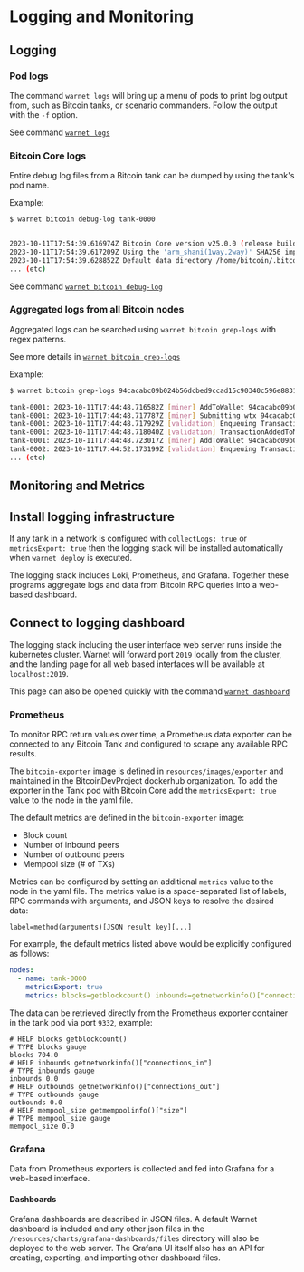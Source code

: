 # Logging and Monitoring

## Logging

### Pod logs

The command `warnet logs` will bring up a menu of pods to print log output from,
such as Bitcoin tanks, or scenario commanders. Follow the output with the `-f` option.

See command [`warnet logs`](/docs/warnet.md#warnet-logs)

### Bitcoin Core logs

Entire debug log files from a Bitcoin tank can be dumped by using the tank's
pod name.

Example:

```sh
$ warnet bitcoin debug-log tank-0000


2023-10-11T17:54:39.616974Z Bitcoin Core version v25.0.0 (release build)
2023-10-11T17:54:39.617209Z Using the 'arm_shani(1way,2way)' SHA256 implementation
2023-10-11T17:54:39.628852Z Default data directory /home/bitcoin/.bitcoin
... (etc)
```

See command [`warnet bitcoin debug-log`](/docs/warnet.md#warnet-bitcoin-debug-log)

### Aggregated logs from all Bitcoin nodes

Aggregated logs can be searched using `warnet bitcoin grep-logs` with regex patterns.

See more details in [`warnet bitcoin grep-logs`](/docs/warnet.md#warnet-bitcoin-grep-logs)

Example:

```sh
$ warnet bitcoin grep-logs 94cacabc09b024b56dcbed9ccad15c90340c596e883159bcb5f1d2152997322d

tank-0001: 2023-10-11T17:44:48.716582Z [miner] AddToWallet 94cacabc09b024b56dcbed9ccad15c90340c596e883159bcb5f1d2152997322d  newupdate
tank-0001: 2023-10-11T17:44:48.717787Z [miner] Submitting wtx 94cacabc09b024b56dcbed9ccad15c90340c596e883159bcb5f1d2152997322d to mempool for relay
tank-0001: 2023-10-11T17:44:48.717929Z [validation] Enqueuing TransactionAddedToMempool: txid=94cacabc09b024b56dcbed9ccad15c90340c596e883159bcb5f1d2152997322d wtxid=0cc875e73bb0bd8f892b70b8d1e5154aab64daace8d571efac94c62b8c1da3cf
tank-0001: 2023-10-11T17:44:48.718040Z [validation] TransactionAddedToMempool: txid=94cacabc09b024b56dcbed9ccad15c90340c596e883159bcb5f1d2152997322d wtxid=0cc875e73bb0bd8f892b70b8d1e5154aab64daace8d571efac94c62b8c1da3cf
tank-0001: 2023-10-11T17:44:48.723017Z [miner] AddToWallet 94cacabc09b024b56dcbed9ccad15c90340c596e883159bcb5f1d2152997322d
tank-0002: 2023-10-11T17:44:52.173199Z [validation] Enqueuing TransactionAddedToMempool: txid=94cacabc09b024b56dcbed9ccad15c90340c596e883159bcb5f1d2152997322d wtxid=0cc875e73bb0bd8f892b70b8d1e5154aab64daace8d571efac94c62b8c1da3cf
... (etc)
```


## Monitoring and Metrics

## Install logging infrastructure

If any tank in a network is configured with `collectLogs: true` or `metricsExport: true`
then the logging stack will be installed automatically when `warnet deploy` is executed.

The logging stack includes Loki, Prometheus, and Grafana. Together these programs
aggregate logs and data from Bitcoin RPC queries into a web-based dashboard.

## Connect to logging dashboard

The logging stack including the user interface web server runs inside the kubernetes cluster.
Warnet will forward port `2019` locally from the cluster, and the landing page for all
web based interfaces will be available at `localhost:2019`.

This page can also be opened quickly with the command [`warnet dashboard`](/docs/warnet.md#warnet-dashboard)


### Prometheus

To monitor RPC return values over time, a Prometheus data exporter can be connected
to any Bitcoin Tank and configured to scrape any available RPC results.

The `bitcoin-exporter` image is defined in `resources/images/exporter` and
maintained in the BitcoinDevProject dockerhub organization. To add the exporter
in the Tank pod with Bitcoin Core add the `metricsExport: true` value to the node in the yaml file.

The default metrics are defined in the `bitcoin-exporter` image:
- Block count
- Number of inbound peers
- Number of outbound peers
- Mempool size (# of TXs)

Metrics can be configured by setting an additional `metrics` value to the node in the yaml file. The metrics value is a space-separated list of labels, RPC commands with arguments, and
JSON keys to resolve the desired data:

```
label=method(arguments)[JSON result key][...]
```

For example, the default metrics listed above would be explicitly configured as follows:

```yaml
nodes:
  - name: tank-0000
    metricsExport: true
    metrics: blocks=getblockcount() inbounds=getnetworkinfo()["connections_in"] outbounds=getnetworkinfo()["connections_out"] mempool_size=getmempoolinfo()["size"]
```

The data can be retrieved directly from the Prometheus exporter container in the tank pod via port `9332`, example:

```
# HELP blocks getblockcount()
# TYPE blocks gauge
blocks 704.0
# HELP inbounds getnetworkinfo()["connections_in"]
# TYPE inbounds gauge
inbounds 0.0
# HELP outbounds getnetworkinfo()["connections_out"]
# TYPE outbounds gauge
outbounds 0.0
# HELP mempool_size getmempoolinfo()["size"]
# TYPE mempool_size gauge
mempool_size 0.0
```

### Grafana

Data from Prometheus exporters is collected and fed into Grafana for a
web-based interface.

#### Dashboards

Grafana dashboards are described in JSON files. A default Warnet dashboard
is included and any other json files in the `/resources/charts/grafana-dashboards/files` directory
will also be deployed to the web server. The Grafana UI itself also has an API
for creating, exporting, and importing other dashboard files.
